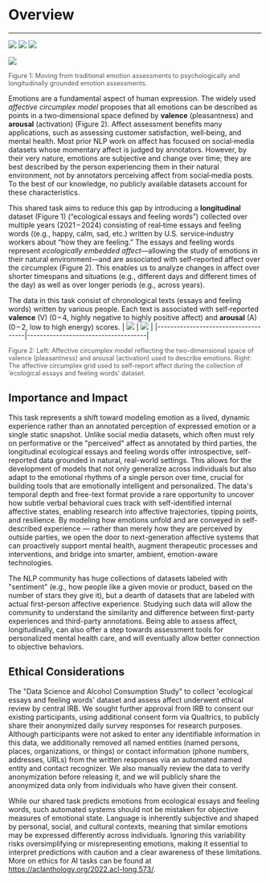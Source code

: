 # Overview
---
[<img src=https://img.shields.io/badge/SemEval2026%20Task%202%20Website-blue>](https://semeval2026task2.github.io/SemEval-2026-Task2/)
[<img src=https://img.shields.io/badge/Codabench%20Competition%20Page-purple>](https://www.codabench.org/competitions/9963/)
[<img src=https://img.shields.io/badge/GitHub%20Repository%20-yellow>](https://github.com/semeval2026task2/EmotionValArouTimeVariation2026)

![](https://i.imgur.com/okG0fuV.png)

<p style="font-size: 0.9em; color: #555; margin-top: 0.2em;">
Figure 1: Moving from traditional emotion assessments to psychologically and longitudinally grounded emotion assessments.
</p>

Emotions are a fundamental aspect of human expression. The widely used *affective circumplex model* proposes that all emotions can be described as points in a two‑dimensional space defined by **valence** (pleasantness) and **arousal** (activation) (Figure 2). Affect assessment benefits many applications, such as assessing customer satisfaction, well‑being, and mental health. Most prior NLP work on affect has focused on social‑media datasets whose momentary affect is judged by annotators. However, by their very nature, emotions are subjective and change over time; they are best described by the person experiencing them in their natural environment, not by annotators perceiving affect from social‑media posts. To the best of our knowledge, no publicly available datasets account for these characteristics.

This shared task aims to reduce this gap by introducing a **longitudinal** dataset (Figure 1) (“ecological essays and feeling words”) collected over multiple years (2021 – 2024) consisting of real‑time essays and feeling words ((e.g., happy, calm, sad, etc.) written by U.S. service‑industry workers about “how they are feeling.” The essays and feeling words represent *ecologically embedded affect*—allowing the study of emotions in their natural environment—and are associated with self‑reported affect over the circumplex (Figure 2). This enables us to analyze changes in affect over shorter timespans and situations (e.g., different days and different times of the day) as well as over longer periods (e.g., across years).

The data in this task consist of chronological texts (essays and feeling words) written by various people. Each text is associated with self‑reported **valence** (V) (0 – 4, highly negative to highly positive affect) and **arousal** (A) (0 – 2, low to high energy) scores.
| ![](https://i.imgur.com/L1hODvI.png) | ![](https://i.imgur.com/jk1LH7C.png) |
|-------------------------------------|-------------------------------------|

<p style="font-size: 0.9em; color: #555; margin-top: 0.2em;">
  Figure 2: Left: Affective circumplex model reflecting the two-dimensional space of valence (pleasantness) and arousal (activation) used to describe emotions. Right: The affective circumplex grid used to self-report affect
during the collection of ‘ecological essays and feeling words’ dataset.
</p>

## Importance and Impact

This task represents a shift toward modeling emotion as a lived, dynamic experience rather than an annotated perception of expressed emotion or a single static snapshot. Unlike social media datasets, which often must rely on performative or the "perceived" affect as annotated by third parties, the longitudinal ecological essays and feeling words offer introspective, self-reported data grounded in natural, real-world settings. This allows for the development of models that not only generalize across individuals but also adapt to the emotional rhythms of a single person over time, crucial for building tools that are emotionally intelligent and personalized. The data's temporal depth and free-text format provide a rare opportunity to uncover how subtle verbal behavioral cues track with self-identified internal affective states, enabling research into affective trajectories, tipping points, and resilience. By modeling how emotions unfold and are conveyed in self-described experience — rather than merely how they are perceived by outside parties, we open the door to next-generation affective systems that can proactively support mental health, augment therapeutic processes and interventions, and bridge into smarter, ambient, emotion-aware technologies.

The NLP community has huge collections of datasets labeled with "sentiment" (e.g., how people like a given movie or product, based on the number of stars they give it), but a dearth of datasets that are labeled with actual first-person affective experience. Studying such data will allow the community to understand the similarity and difference between first-party experiences and third-party annotations. Being able to assess affect, longitudinally, can also offer a step towards assessment tools for personalized mental health care, and will eventually allow better connection to objective behaviors.

## Ethical Considerations

The "Data Science and Alcohol Consumption Study" to collect 'ecological essays and feeling words' dataset and assess affect underwent ethical review by central IRB. We sought further approval from IRB to consent our existing participants, using additional consent form via Qualtrics, to publicly share their anonymized daily survey responses for research purposes. Although participants were not asked to enter any identifiable information in this data, we additionally removed all named entities (named persons, places, organizations, or things) or contact information (phone numbers, addresses, URLs) from the written responses via an automated named entity and contact recognizer. We also manually review the data to verify anonymization before releasing it, and we will publicly share the anonymized data only from individuals who have given their consent.

While our shared task predicts emotions from ecological essays and feeling words, such automated systems should not be mistaken for objective measures of emotional state. Language is inherently subjective and shaped by personal, social, and cultural contexts, meaning that similar emotions may be expressed differently across individuals. Ignoring this variability risks oversimplifying or misrepresenting emotions, making it essential to interpret predictions with caution and a clear awareness of these limitations. More on ethics for AI tasks can be found at https://aclanthology.org/2022.acl-long.573/.

